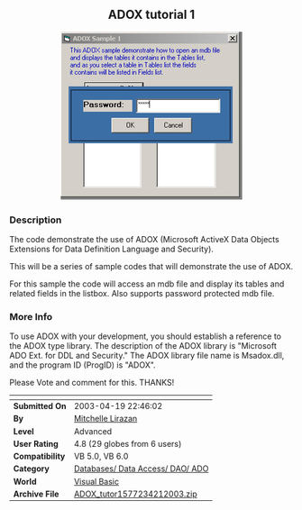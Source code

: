﻿<div align="center">

## ADOX tutorial 1

<img src="PIC200342105697836.jpg">
</div>

### Description

The code demonstrate the use of ADOX (Microsoft ActiveX Data Objects Extensions for Data Definition Language and Security).

This will be a series of sample codes that will demonstrate the use of ADOX.

For this sample the code will access an mdb file and display its tables and related fields in the listbox. Also supports password protected mdb file.
 
### More Info
 
To use ADOX with your development, you should establish a reference to the ADOX type library. The description of the ADOX library is "Microsoft ADO Ext. for DDL and Security." The ADOX library file name is Msadox.dll, and the program ID (ProgID) is "ADOX".

Please Vote and comment for this. THANKS!


<span>             |<span>
---                |---
**Submitted On**   |2003-04-19 22:46:02
**By**             |[Mitchelle Lirazan](https://github.com/Planet-Source-Code/PSCIndex/blob/master/ByAuthor/mitchelle-lirazan.md)
**Level**          |Advanced
**User Rating**    |4.8 (29 globes from 6 users)
**Compatibility**  |VB 5\.0, VB 6\.0
**Category**       |[Databases/ Data Access/ DAO/ ADO](https://github.com/Planet-Source-Code/PSCIndex/blob/master/ByCategory/databases-data-access-dao-ado__1-6.md)
**World**          |[Visual Basic](https://github.com/Planet-Source-Code/PSCIndex/blob/master/ByWorld/visual-basic.md)
**Archive File**   |[ADOX\_tutor1577234212003\.zip](https://github.com/Planet-Source-Code/mitchelle-lirazan-adox-tutorial-1__1-44917/archive/master.zip)








